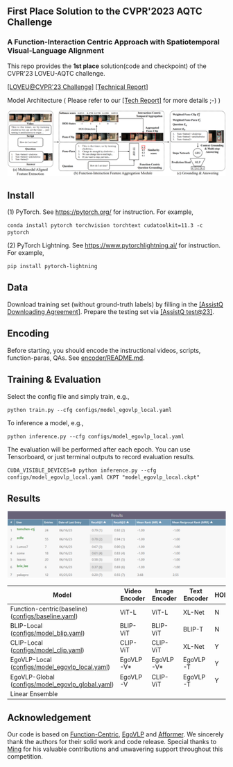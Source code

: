 ## First Place Solution to the CVPR'2023 AQTC Challenge 

### A Function-Interaction Centric Approach with Spatiotemporal Visual-Language Alignment

This repo provides the **1st place** solution(code and checkpoint) of the CVPR'23 LOVEU-AQTC challenge.

[[LOVEU@CVPR'23 Challenge]](https://sites.google.com/view/loveucvpr23/track3?authuser=0)  [[Technical Report]](https://arxiv.org/pdf/2306.13380.pdf)


Model Architecture ( Please refer to our [[Tech Report]](https://arxiv.org/pdf/2306.13380.pdf) for more details ;-) )

![pipeline](./figs/pipeline.png)


## Install

(1) PyTorch. See https://pytorch.org/ for instruction. For example,

```
conda install pytorch torchvision torchtext cudatoolkit=11.3 -c pytorch
```

(2) PyTorch Lightning. See https://www.pytorchlightning.ai/ for instruction. For example,

```
pip install pytorch-lightning
```

## Data

Download training set (without ground-truth labels) by filling in the [[AssistQ Downloading Agreement]](https://forms.gle/h9A8GxHksWJfPByf7).
Prepare the testing set via [[AssistQ test@23]](https://drive.google.com/file/d/1CiMJDG73TTrT7Ner7hUlz1LsSNa2LDmY/view).

## Encoding

Before starting, you should encode the instructional videos, scripts, function-paras, QAs. See [encoder/README.md](https://github.com/tomchen-ctj/CVPR23-LOVEU-AQTC/tree/main/encoder).

## Training & Evaluation

Select the config file and simply train, e.g.,

```
python train.py --cfg configs/model_egovlp_local.yaml
```

To inference a model, e.g.,

```
python inference.py --cfg configs/model_egovlp_local.yaml
```

The evaluation will be performed after each epoch. You can use Tensorboard, or just terminal outputs to record evaluation results.

```
CUDA_VISIBLE_DEVICES=0 python inference.py --cfg configs/model_egovlp_local.yaml CKPT "model_egovlp_local.ckpt"
```

## Results

![codalab](./figs/results.png)


| Model                                                        | Video Encoder | Image Encoder | Text Encoder | HOI  | R@1 | R@3 | CKPT  |
| ------------------------------------------------------------ | ------------- | ------------- | ------------ | ---- | -------- | -------- | ------ |
| Function-centric(baseline) ([configs/baseline.yaml](./configs/baseline.yaml)) | ViT-L         | ViT-L         | XL-Net       | N    | 63.9     | 89.5     |        |
| BLIP-Local ([configs/model_blip.yaml](configs/model_blip.yaml)) | BLIP-ViT      | BLIP-ViT      | BLIP-T       | N    | 67.5     | 88.2     | [link](https://drive.google.com/file/d/1xrIcKNnkHURNBejagQyuanBPHXOfr5H8/view?usp=sharing) |
| CLIP-Local ([configs/model_clip.yaml](configs/model_clip.yaml)) | CLIP-ViT      | CLIP-ViT      | XL-Net       | Y    | 67.9     | 88.9     | [link](https://drive.google.com/file/d/1mLbHyF5G1fl0MlEgo59xb2hJkwCU8X9Z/view?usp=sharing) |
| EgoVLP-Local  ([configs/model_egovlp_local.yaml](configs/model_egovlp_local.yaml)) | EgoVLP-V*     | EgoVLP-V*     | EgoVLP-T     | Y    | 74.1     | 90.2     | [link](https://drive.google.com/file/d/1csiwwqn6v6prVEiXIJezZVR9V5g8v7ta/view?usp=sharing) |
| EgoVLP-Global ([configs/model_egovlp_global.yaml](configs/model_egovlp_global.yaml)) | EgoVLP-V      | CLIP-ViT      | EgoVLP-T     | Y    | 74.8     | 91.5     | [link](https://drive.google.com/file/d/1u6BEg_pBccEM_ScsKIWvNbVDEJN3sxF3/view?usp=sharing) |
| Linear Ensemble                                              |               |               |              |      | 78.7     | 93.4     |        |

## Acknowledgement

Our code is based on [Function-Centric](https://github.com/starsholic/LOVEU-CVPR22-AQTC), [EgoVLP](https://github.com/showlab/EgoVLP) and [Afformer](https://github.com/showlab/afformer). We sincerely thank the authors for their solid work and code release.  Special thanks to [Ming](https://liming-ai.github.io/) for his valuable contributions and unwavering support throughout this competition.